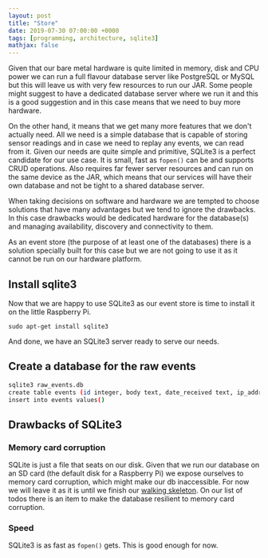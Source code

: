 ```yaml
---
layout: post
title: "Store"
date: 2019-07-30 07:00:00 +0000
tags: [programming, architecture, sqlite3]
mathjax: false
---
```


Given that our bare metal hardware is quite limited in memory, disk and CPU power we can run a full flavour database server like PostgreSQL or MySQL but this will leave us with very few resources to run our JAR. Some people might suggest to have a dedicated database server where we run it and this is a good suggestion and in this case means that we need to buy more hardware.

On the other hand, it means that we get many more features that we don't actually need. All we need is a simple database that is capable of storing sensor readings and in case we need to replay any events, we can read from it. Given our needs are quite simple and primitive, SQLite3 is a perfect candidate for our use case. It is small, fast as `fopen()` can be and supports CRUD operations. Also requires far fewer server resources and can run on the same device as the JAR, which means that our services will have their own database and not be tight to a shared database server.

When taking decisions on software and hardware we are tempted to choose solutions that have many advantages but we tend to ignore the drawbacks. In this case drawbacks would be dedicated hardware for the database(s) and managing availability, discovery and connectivity to them.

As an event store (the purpose of at least one of the databases) there is a solution specially built for this case []() but we are not going to use it as it cannot be run on our hardware platform.

## Install sqlite3

Now that we are happy to use SQLite3 as our event store is time to install it on the little Raspberry Pi.

`sudo apt-get install sqlite3`

And done, we have an SQLite3 server ready to serve our needs.

## Create a database for the raw events

``` bash
sqlite3 raw_events.db
create table events (id integer, body text, date_received text, ip_address text, sensor_id text);
insert into events values()
```

## Drawbacks of SQLite3

### Memory card corruption

SQLite is just a file that seats on our disk. Given that we run our database on an SD card (the default disk for a Raspberry Pi) we expose ourselves to memory card corruption, which might make our db inaccessible. For now we will leave it as it is until we finish our [walking skeleton](). On our list of todos there is an item to make the database resilient to memory card corruption.

### Speed

SQLite3 is as fast as `fopen()` gets. This is good enough for now.
